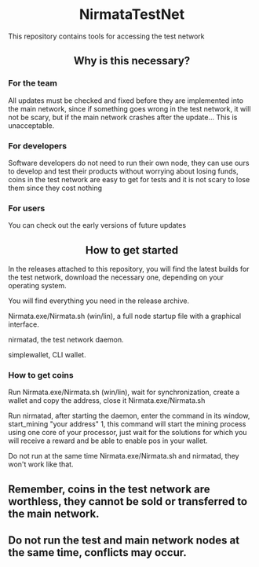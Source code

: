 <h1 align="center">NirmataTestNet</h1>
<p>This repository contains tools for accessing the test network</p>
<h2 align="center">Why is this necessary?</h2>
<h3>For the team</h3>
<p>All updates must be checked and fixed before they are implemented into the main network, since if something goes wrong in the test network, it will not be scary, but if the main network crashes after the update... This is unacceptable.</p>
<h3>For developers</h3>
<p>Software developers do not need to run their own node, they can use ours to develop and test their products without worrying about losing funds, coins in the test network are easy to get for tests and it is not scary to lose them since they cost nothing</p>
<h3>For users</h3>
<p>You can check out the early versions of future updates</p>
<h2 align="center">How to get started</h2>
<p>In the releases attached to this repository, you will find the latest builds for the test network, download the necessary one, depending on your operating system.</p>
<p>You will find everything you need in the release archive.</p>
<p>Nirmata.exe/Nirmata.sh (win/lin), a full node startup file with a graphical interface.</p>
<p>nirmatad, the test network daemon.</p>
<p>simplewallet, CLI wallet.</p>
<h3>How to get coins</h3>
<p>Run Nirmata.exe/Nirmata.sh (win/lin), wait for synchronization, create a wallet and copy the address, close it Nirmata.exe/Nirmata.sh</p>
<p>Run nirmatad, after starting the daemon, enter the command in its window, start_mining "your address" 1, this command will start the mining process using one core of your processor, just wait for the solutions for which you will receive a reward and be able to enable pos in your wallet. </p>
<p>Do not run at the same time Nirmata.exe/Nirmata.sh and nirmatad, they won't work like that.</p>
<h2>Remember, coins in the test network are worthless, they cannot be sold or transferred to the main network.</h2>
<h2>Do not run the test and main network nodes at the same time, conflicts may occur.</h2>

